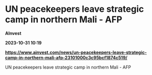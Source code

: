 # UN peacekeepers leave strategic camp in northern Mali - AFP
**AInvest**

**2023-10-31 10:19**

**https://www.ainvest.com/news/un-peacekeepers-leave-strategic-camp-in-northern-mali-afp-23101000c3c95bcf1874c519/**

UN peacekeepers leave strategic camp in northern Mali - AFP